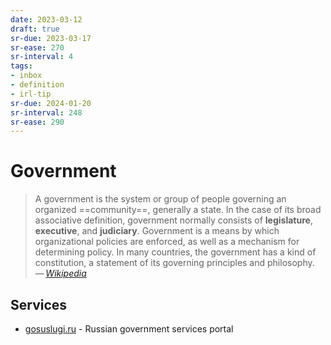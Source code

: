 ```yaml
---
date: 2023-03-12
draft: true
sr-due: 2023-03-17
sr-ease: 270
sr-interval: 4
tags:
- inbox
- definition
- irl-tip
sr-due: 2024-01-20
sr-interval: 248
sr-ease: 290
---
```


# Government

> A government is the system or group of people governing an organized
> ==community==, generally a state. In the case of its broad associative
> definition, government normally consists of **legislature**, **executive**,
> and **judiciary**. Government is a means by which organizational policies are
> enforced, as well as a mechanism for determining policy. In many countries,
> the government has a kind of constitution, a statement of its governing
> principles and philosophy.\
> — <cite>[Wikipedia](https://en.wikipedia.org/wiki/Government)</cite>

## Services

- [gosuslugi.ru](https://www.gosuslugi.ru/) - Russian government services portal
